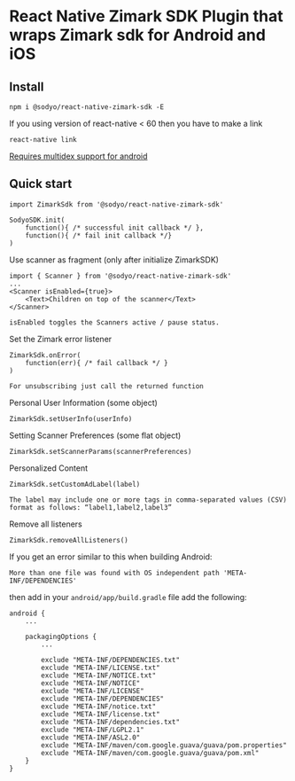 
# React Native Zimark SDK Plugin that wraps Zimark sdk for Android and iOS

## Install
    npm i @sodyo/react-native-zimark-sdk -E

If you using version of react-native < 60 then you have to make a link

    react-native link
    
[Requires multidex support for android](https://medium.com/@aungmt/multidex-on-androidx-for-rn-0-60-x-cbb37c50d85)

## Quick start
```
import ZimarkSdk from '@sodyo/react-native-zimark-sdk'

SodyoSDK.init(
    function(){ /* successful init callback */ },
    function(){ /* fail init callback */}
)
```

Use scanner as fragment (only after initialize ZimarkSDK)
```
import { Scanner } from '@sodyo/react-native-zimark-sdk'
...
<Scanner isEnabled={true}>
    <Text>Children on top of the scanner</Text>
</Scanner>
```
`isEnabled toggles the Scanners active / pause status.`

Set the Zimark error listener
```
ZimarkSdk.onError(
    function(err){ /* fail callback */ }
)
```
`For unsubscribing just call the returned function`

Personal User Information (some object)

```
ZimarkSdk.setUserInfo(userInfo)
```

Setting Scanner Preferences (some flat object)
```
ZimarkSdk.setScannerParams(scannerPreferences)
```

Personalized Content
```
ZimarkSdk.setCustomAdLabel(label)
```
`The label may include one or more tags in comma-separated values (CSV) format as follows: “label1,label2,label3”`

Remove all listeners
```
ZimarkSdk.removeAllListeners()
```

If you get an error similar to this when building Android:
```
More than one file was found with OS independent path 'META-INF/DEPENDENCIES'
```

then add in your `android/app/build.gradle` file add the following:
```
android {
    ...

    packagingOptions {
        ...

        exclude "META-INF/DEPENDENCIES.txt"
        exclude "META-INF/LICENSE.txt"
        exclude "META-INF/NOTICE.txt"
        exclude "META-INF/NOTICE"
        exclude "META-INF/LICENSE"
        exclude "META-INF/DEPENDENCIES"
        exclude "META-INF/notice.txt"
        exclude "META-INF/license.txt"
        exclude "META-INF/dependencies.txt"
        exclude "META-INF/LGPL2.1"
        exclude "META-INF/ASL2.0"
        exclude "META-INF/maven/com.google.guava/guava/pom.properties"
        exclude "META-INF/maven/com.google.guava/guava/pom.xml"
    }
}
```
